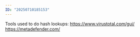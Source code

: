 ```yaml
---
ID: "20250710185153"
---
```

Tools used to do hash lookups:
https://www.virustotal.com/gui/
https://metadefender.com/